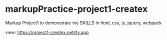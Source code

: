 # markupPractice-project1-createx
Markup Project1 to demonstrate my SKILLS in html, css, js, jquery, webpack

view: https://project1-createx.netlify.app
